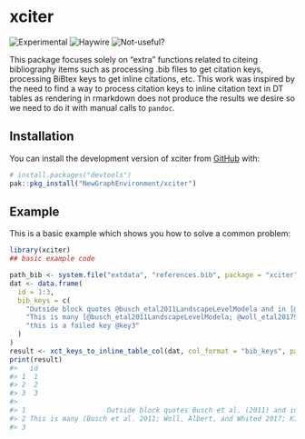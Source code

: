 
<!-- README.md is generated from README.Rmd. Please edit that file -->

# xciter

![Experimental](https://img.shields.io/badge/status-experimental-orange)
![Haywire](https://img.shields.io/badge/status-haywire-red)
![Not-useful?](https://img.shields.io/badge/stas-MaybeNotHelpful-red)

This package focuses solely on “extra” functions related to citeing
bibliography items such as processing .bib files to get citation keys,
processing BiBtex keys to get inline citations, etc. This work was
inspired by the need to find a way to process citation keys to inline
citation text in DT tables as rendering in rmarkdown does not produce
the results we desire so we need to do it with manual calls to `pandoc`.

## Installation

You can install the development version of xciter from
[GitHub](https://github.com/) with:

``` r
# install.packages("devtools")
pak::pkg_install("NewGraphEnvironment/xciter")
```

## Example

This is a basic example which shows you how to solve a common problem:

``` r
library(xciter)
## basic example code

path_bib <- system.file("extdata", "references.bib", package = "xciter")
dat <- data.frame(
  id = 1:3,
  bib_keys = c(
    "Outside block quotes @busch_etal2011LandscapeLevelModela and in [@woll_etal2017SalmonEcological]",
    "This is many [@busch_etal2011LandscapeLevelModela; @woll_etal2017SalmonEcological; @kirsch_etal2014Fishinventory]",
    "this is a failed key @key3"
  )
)
result <- xct_keys_to_inline_table_col(dat, col_format = "bib_keys", path_bib = path_bib)
print(result)
#>   id
#> 1  1
#> 2  2
#> 3  3
#>                                                                                             bib_keys
#> 1                    Outside block quotes Busch et al. (2011) and in (Woll, Albert, and Whited 2017)
#> 2 This is many (Busch et al. 2011; Woll, Albert, and Whited 2017; Kirsch, Buckwalter, and Reed 2014)
#> 3                                                                       this is a failed key (key3?)
```
